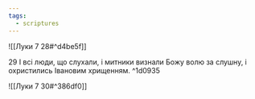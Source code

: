 ```yaml
---
tags:
  - scriptures
---
```


![[Луки 7 28#^d4be5f]]

29 І всі люди, що слухали, і митники визнали Божу волю за слушну, і охристились Івановим хрищенням. ^1d0935

![[Луки 7 30#^386df0]]